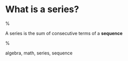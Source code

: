 # What is a series?

%

A series is the sum of consecutive terms of a **sequence**

%

algebra, math, series, sequence